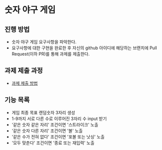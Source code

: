 # 숫자 야구 게임
## 진행 방법
* 숫자 야구 게임 요구사항을 파악한다.
* 요구사항에 대한 구현을 완료한 후 자신의 github 아이디에 해당하는 브랜치에 Pull Request(이하 PR)를 통해 과제를 제출한다.

## 과제 제출 과정
* [과제 제출 방법](https://github.com/next-step/nextstep-docs/tree/master/precourse)

## 기능 목록 
- 게임 최종 목표 랜덤숫자 3자리 생성
- 1-9까지 서로 다른 수로 이루어진 3자리 수 input 받기
- '같은 숫자 같은 자리' 조건이면 '스트라이크' 노출
- '같은 숫자 다른 자리' 조건이면 '볼' 노출
- '같은 수가 전혀 없다' 조건이면 '포볼 또는 낫싱' 노출
- '모두 맞춘다' 조건이면 '종료 또는 재입력' 노출
